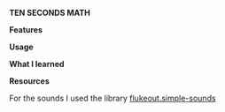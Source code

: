 **TEN SECONDS MATH**

**Features**

**Usage**

**What I learned**

**Resources**

For the sounds I used the library [flukeout.simple-sounds]("https://github.com/flukeout/simple-sounds")
